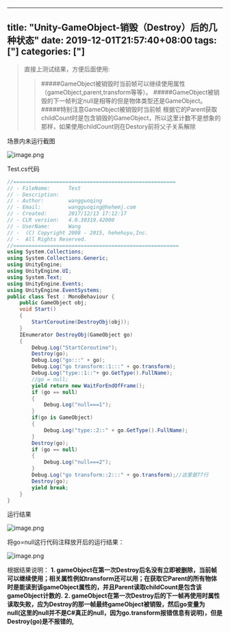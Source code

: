 ﻿
---
title: "Unity-GameObject-销毁（Destroy）后的几种状态"
date: 2019-12-01T21:57:40+08:00
tags: ["]
categories: ["]
---

<!--more-->


>直接上测试结果，方便后面使用:
>>#####GameObject被销毁时当前帧可以继续使用属性（gameObject,parent,transform等等）。
>>#####GameObject被销毁的下一帧判定null是相等的但是物体类型还是GameObject。
>>#####特别注意GameObject被销毁时当前帧 根据它的Parent获取childCount时是包含销毁的GameObject，所以这里计数不是想象的那样，如果使用childCount则在Destory前将父子关系解除

场景内未运行截图


![image.png](http://upload-images.jianshu.io/upload_images/1095643-a00bbae7f1473952.png?imageMogr2/auto-orient/strip%7CimageView2/2/w/1240)  

Test.cs代码
```cs
//=====================================================
// - FileName:    	Test 
// - Description:
// - Author:		wangguoqing
// - Email:			wangguoqing@hehemj.com
// - Created:		2017/12/13 17:12:17
// - CLR version: 	4.0.30319.42000
// - UserName:		Wang
// -  (C) Copyright 2008 - 2015, hehehuyu,Inc.
// -  All Rights Reserved.
//======================================================
using System.Collections;
using System.Collections.Generic;
using UnityEngine;
using UnityEngine.UI;
using System.Text;
using UnityEngine.Events;
using UnityEngine.EventSystems;
public class Test : MonoBehaviour {
    public GameObject obj;
    void Start()
    {
        StartCoroutine(DestroyObj(obj));
    }
    IEnumerator DestroyObj(GameObject go)
    {
        Debug.Log("StartCoroutine");
        Destroy(go);
        Debug.Log("go:::" + go);
        Debug.Log("go transform::1:::" + go.transform);
        Debug.Log("type::1::"+ go.GetType().FullName);
        //go = null;
        yield return new WaitForEndOfFrame();
        if (go == null)
        {
            Debug.Log("null===1");
        }
        if(go is GameObject)
        {
            Debug.Log("type::2::" + go.GetType().FullName);
        }
        Destroy(go);
        if (go == null)
        {
            Debug.Log("null===2");
        }
        Debug.Log("go transform::2:::" + go.transform);//这里是77行
        Destroy(go);
        yield break;
    }
}
```

运行结果



![image.png](http://upload-images.jianshu.io/upload_images/1095643-d32dc1f6884f558e.png?imageMogr2/auto-orient/strip%7CimageView2/2/w/1240)  



将go=null这行代码注释放开后的运行结果：


![image.png](http://upload-images.jianshu.io/upload_images/1095643-f0dbd41b641893c3.png?imageMogr2/auto-orient/strip%7CimageView2/2/w/1240)  



根据结果说明：
**1. gameObject在第一次Destroy后名没有立即被删除，当前帧可以继续使用；相关属性例如transform还可以用；在获取它Parent的所有物体时是能读到该gameObject属性的，并且Parent读取childCount是包含该gameObject计数的.**
**2. gameObject在第一次Destroy后的下一帧再使用时属性读取失败，应为Destroy的那一帧最终gameObject被销毁，然后go变量为null(这里的null并不是C#真正的null，因为go.transform报错信息有说明)，但是Destroy(go)是不报错的,**
